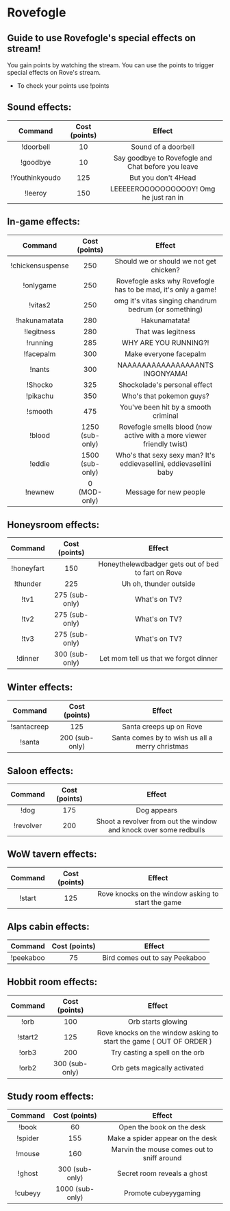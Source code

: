 # Rovefogle

## Guide to use Rovefogle's special effects on stream!

You gain points by watching the stream. 
You can use the points to trigger special effects on Rove's stream.

* To check your points use !points

## Sound effects:

| Command | Cost (points) | Effect |
|:-----:|:-----:|:-----:|
|!doorbell| 10 | Sound of a doorbell |
|!goodbye| 10 | Say goodbye to Rovefogle and Chat before you leave |
|!Youthinkyoudo| 125 | But you don't 4Head |
|!leeroy| 150 | LEEEEEROOOOOOOOOOY! Omg he just ran in |

## In-game effects:

| Command | Cost (points) | Effect |
|:-----:|:-----:|:-----:|
|!chickensuspense| 250 | Should we or should we not get chicken? |
|!onlygame| 250 | Rovefogle asks why Rovefogle has to be mad, it's only a game! |
|!vitas2| 250 | omg it's vitas singing chandrum bedrum (or something) |
|!hakunamatata| 280 | Hakunamatata! |
|!legitness| 280 | That was legitness |
|!running| 285 | WHY ARE YOU RUNNING?! |
|!facepalm| 300 | Make everyone facepalm |
|!nants| 300 | NAAAAAAAAAAAAAAAANTS INGONYAMA! |
|!Shocko| 325 | Shockolade's personal effect |
|!pikachu| 350 | Who's that pokemon guys? |
|!smooth| 475 | You've been hit by a smooth criminal |
|!blood| 1250 (sub-only) | Rovefogle smells blood (now active with a more viewer friendly twist) |
|!eddie| 1500 (sub-only) | Who's that sexy sexy man? It's eddievasellini, eddievasellini baby |
|!newnew| 0 (MOD-only) | Message for new people |

## Honeysroom effects:

| Command | Cost (points) | Effect |
|:-----:|:-----:|:-----:|
|!honeyfart| 150 | Honeythelewdbadger gets out of bed to fart on Rove |
|!thunder| 225 | Uh oh, thunder outside |
|!tv1| 275 (sub-only) | What's on TV? |
|!tv2| 275 (sub-only)| What's on TV? |
|!tv3| 275 (sub-only)| What's on TV? |
|!dinner| 300 (sub-only) | Let mom tell us that we forgot dinner |

## Winter effects:

| Command | Cost (points) | Effect |
|:-----:|:-----:|:-----:|
|!santacreep| 125 | Santa creeps up on Rove |
|!santa| 200 (sub-only) | Santa comes by to wish us all a merry christmas |

## Saloon effects:

| Command | Cost (points) | Effect |
|:-----:|:-----:|:-----:|
|!dog| 175 | Dog appears |
|!revolver| 200 | Shoot a revolver from out the window and knock over some redbulls |

## WoW tavern effects:

| Command | Cost (points) | Effect |
|:-----:|:-----:|:-----:|
|!start| 125 | Rove knocks on the window asking to start the game |

## Alps cabin effects:

| Command | Cost (points) | Effect |
|:-----:|:-----:|:-----:|
|!peekaboo| 75 | Bird comes out to say Peekaboo |

## Hobbit room effects:

| Command | Cost (points) | Effect |
|:-----:|:-----:|:-----:|
|!orb| 100 | Orb starts glowing |
|!start2| 125 | Rove knocks on the window asking to start the game ( OUT OF ORDER ) |
|!orb3| 200 | Try casting a spell on the orb |
|!orb2| 300 (sub-only) | Orb gets magically activated |

## Study room effects:

| Command | Cost (points) | Effect |
|:-----:|:-----:|:-----:|
|!book| 60 | Open the book on the desk |
|!spider| 155 | Make a spider appear on the desk |
|!mouse| 160 | Marvin the mouse comes out to sniff around |
|!ghost| 300 (sub-only) | Secret room reveals a ghost |
|!cubeyy| 1000 (sub-only) | Promote cubeyygaming |
